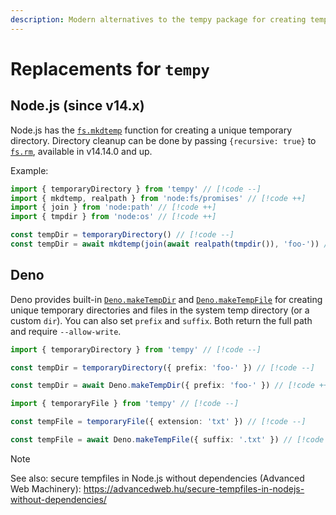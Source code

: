 ```yaml
---
description: Modern alternatives to the tempy package for creating temporary files and directories
---
```


# Replacements for `tempy`

## Node.js (since v14.x)

Node.js has the [`fs.mkdtemp`](https://nodejs.org/api/fs.html#fsmkdtempprefix-options-callback) function for creating a unique temporary directory. Directory cleanup can be done by passing `{recursive: true}` to [`fs.rm`](https://nodejs.org/api/fs.html#fsrmpath-options-callback), available in v14.14.0 and up.

Example:

```ts
import { temporaryDirectory } from 'tempy' // [!code --]
import { mkdtemp, realpath } from 'node:fs/promises' // [!code ++]
import { join } from 'node:path' // [!code ++]
import { tmpdir } from 'node:os' // [!code ++]

const tempDir = temporaryDirectory() // [!code --]
const tempDir = await mkdtemp(join(await realpath(tmpdir()), 'foo-')) // [!code ++]
```

## Deno

Deno provides built-in [`Deno.makeTempDir`](https://docs.deno.com/api/deno/~/Deno.makeTempDir) and [`Deno.makeTempFile`](https://docs.deno.com/api/deno/~/Deno.makeTempFile) for creating unique temporary directories and files in the system temp directory (or a custom `dir`). You can also set `prefix` and `suffix`. Both return the full path and require `--allow-write`.

```ts
import { temporaryDirectory } from 'tempy' // [!code --]

const tempDir = temporaryDirectory({ prefix: 'foo-' }) // [!code --]

const tempDir = await Deno.makeTempDir({ prefix: 'foo-' }) // [!code ++]
```

```ts
import { temporaryFile } from 'tempy' // [!code --]

const tempFile = temporaryFile({ extension: 'txt' }) // [!code --]

const tempFile = await Deno.makeTempFile({ suffix: '.txt' }) // [!code ++]
```

> [!NOTE]
> See also: secure tempfiles in Node.js without dependencies (Advanced Web Machinery): https://advancedweb.hu/secure-tempfiles-in-nodejs-without-dependencies/
